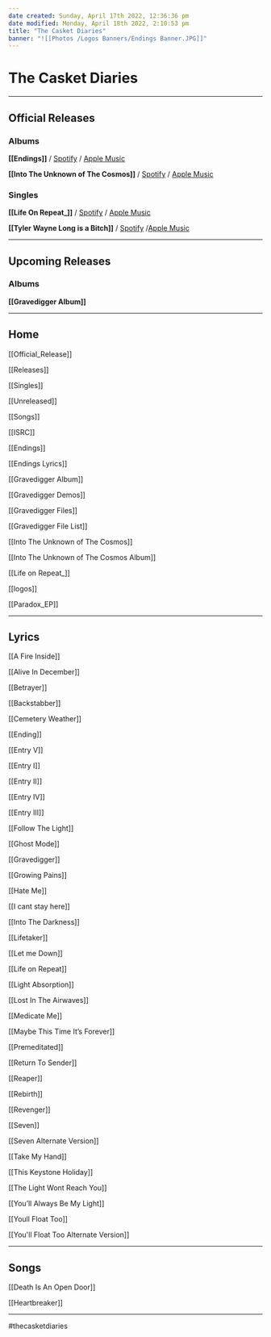 ```yaml
---
date created: Sunday, April 17th 2022, 12:36:36 pm
date modified: Monday, April 18th 2022, 2:10:53 pm
title: "The Casket Diaries"
banner: "![[Photos /Logos Banners/Endings Banner.JPG]]"
---
```

# The Casket Diaries


---

## Official Releases

### Albums

**[[Endings]]** / [Spotify](https://open.spotify.com/album/520O54VsWpkbuTFRVVg9KN) / [Apple Music](https://music.apple.com/album/1583270406)

**[[Into The Unknown of The Cosmos]]** / [Spotify](https://open.spotify.com/album/7ix5yrDo1IDpXXp5yMSF9y) / [Apple Music](https://music.apple.com/album/1607776010)




### Singles

**[[Life On Repeat_]]** / [Spotify](https://open.spotify.com/track/2N3WyinI7dXw4w89MgifQx)  / [Apple Music](https://music.apple.com/album/1605693432?i=1605693433)

**[[Tyler Wayne Long is a Bitch]]** / [Spotify](https://open.spotify.com/track/5iJIF1qCQD9IoE4tu1TwYI)  /[Apple Music ](https://music.apple.com/album/1607466791?i=1607466792)



---

## Upcoming Releases

### Albums

**[[Gravedigger Album]]**


---

## Home

[[Official_Release]]

[[Releases]]

[[Singles]]

[[Unreleased]]

[[Songs]]

[[ISRC]]

[[Endings]]

[[Endings Lyrics]]

[[Gravedigger Album]]

[[Gravedigger Demos]]

[[Gravedigger Files]]

[[Gravedigger File List]]

[[Into The Unknown of The Cosmos]]

[[Into The Unknown of The Cosmos Album]]

[[Life on Repeat_]]

[[logos]]

[[Paradox_EP]]

---

## Lyrics

[[A Fire Inside]]

[[Alive In December]]

[[Betrayer]]

[[Backstabber]]

[[Cemetery Weather]]

[[Ending]]

[[Entry V]]

[[Entry I]]

[[Entry II]]

[[Entry IV]]

[[Entry III]]

[[Follow The Light]]

[[Ghost Mode]]

[[Gravedigger]]

[[Growing Pains]]

[[Hate Me]]

[[I cant stay here]]

[[Into The Darkness]]

[[Lifetaker]]

[[Let me Down]]

[[Life on Repeat]]

[[Light Absorption]]

[[Lost In The Airwaves]]

[[Medicate Me]]

[[Maybe This Time It’s Forever]]

[[Premeditated]]

[[Return To Sender]]

[[Reaper]]

[[Rebirth]]

[[Revenger]]

[[Seven]]

[[Seven Alternate Version]]

[[Take My Hand]]

[[This Keystone Holiday]]

[[The Light Wont Reach You]]

[[You’ll Always Be My Light]]

[[Youll Float Too]]

[[You'll Float Too Alternate Version]]

---

## Songs

[[Death Is An Open Door]]

[[Heartbreaker]]

---

#thecasketdiaries



